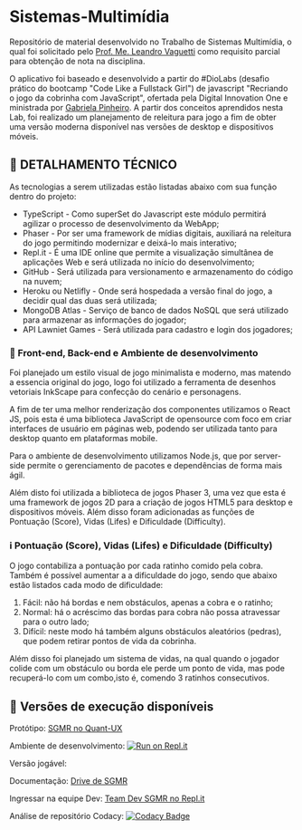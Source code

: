 # Sistemas-Multimídia 
Repositório de material desenvolvido no Trabalho de Sistemas Multimídia, o qual foi solicitado pelo [Prof. Me. Leandro Vaguetti](https://www.escavador.com/sobre/3762616/leandro-vaguetti) como requisito parcial para obtenção de nota na disciplina.

O aplicativo foi baseado e desenvolvido a partir do #DioLabs (desafio prático do bootcamp "Code Like a Fullstack Girl") de javascript "Recriando o jogo da cobrinha com JavaScript", ofertada pela Digital Innovation One e ministrada por [Gabriela Pinheiro](https://github.com/gabriela-pinheiro). A partir dos conceitos aprendidos nesta Lab, foi realizado um planejamento de releitura para jogo a fim de obter uma versão moderna disponível nas versões de desktop e dispositivos móveis.

## :rocket: DETALHAMENTO TÉCNICO

As tecnologias a serem utilizadas estão listadas abaixo com sua função dentro do projeto:

- TypeScript - Como superSet do Javascript este módulo permitirá agilizar o processo de desenvolvimento da WebApp;
- Phaser - Por ser uma framework de mídias digitais, auxiliará na releitura do jogo permitindo modernizar e deixá-lo mais interativo;
- Repl.it - É uma IDE online que permite a visualização simultânea de aplicações Web e será utilizada no início do desenvolvimento;
- GitHub - Será utilizada para versionamento e armazenamento do código na nuvem;
- Heroku ou Netlifly - Onde será hospedada a versão final do jogo, a decidir qual das duas será utilizada;
- MongoDB Atlas - Serviço de banco de dados NoSQL que será utilizado para armazenar as informações do jogador;
- API Lawniet Games - Será utilizada para cadastro e login dos jogadores;

### :seedling: Front-end, Back-end e Ambiente de desenvolvimento

Foi planejado um estilo visual de jogo minimalista e moderno, mas matendo a essencia original do jogo, logo foi utilizado a ferramenta de desenhos vetoriais InkScape para confecção do cenário e personagens.

A fim de ter uma melhor renderização dos componentes utilizamos o React JS, pois esta é uma biblioteca JavaScript de opensource com foco em criar interfaces de usuário em páginas web, podendo ser utilizada tanto para desktop quanto em plataformas mobile. 

Para o ambiente de desenvolvimento utilizamos Node.js, que por server-side permite o gerenciamento de pacotes e dependências de forma mais ágil.

Além disto foi  utilizada a biblioteca de jogos Phaser 3, uma vez que esta é uma framework de jogos 2D para a criação de jogos HTML5 para desktop e dispositivos móveis. Além disso foram adicionadas as funções de Pontuação (Score), Vidas (Lifes) e Dificuldade (Difficulty). 

### :information_source: Pontuação (Score), Vidas (Lifes) e Dificuldade (Difficulty)

O jogo contabiliza a pontuação por cada ratinho comido pela cobra. Também é possível aumentar a a dificuldade do jogo, sendo que abaixo estão listados cada modo de dificuldade:

1. Fácil: não há bordas e nem obstáculos, apenas a cobra e o ratinho;
2. Normal: há o acréscimo das bordas para cobra não possa atravessar para o outro lado;
3. Difícil: neste modo há também alguns obstáculos aleatórios (pedras), que podem retirar pontos de vida da cobrinha.

Além disso foi planejado um sistema de vidas, na qual quando o jogador colide com um obstáculo ou borda ele perde um ponto de vida, mas pode recuperá-lo com um combo,isto é, comendo 3 ratinhos consecutivos.

## :link: Versões de execução disponíveis

Protótipo: [SGMR no Quant-UX](https://www.quant-ux.com/#/test.html?h=a2aa10aLfAhEboZUiZIBkCTpNzrROA9MLF3Wc2c9MZrKyyuF8FXZokhA1kYK)

Ambiente de desenvolvimento: [![Run on Repl.it](https://repl.it/badge/github/Lawniet/Sistemas-Multimidia)](https://repl.it/github/Lawniet/Sistemas-Multimidia)

Versão jogável:

Documentação: [Drive de SGMR](https://drive.google.com/drive/folders/0B4Jrwbi8IaMCOGJRU0x5OHF2RDg?usp=sharing)

Ingressar na equipe Dev: [Team Dev SGMR no Repl.it](https://repl.it/teams/join/ctwpskrrfslhgiqlmovgudkgjthaotbk-SGMR)

Análise de repositório Codacy: [![Codacy Badge](https://app.codacy.com/project/badge/Grade/4b767f9782c5470585bb555f0b5483cd)](https://www.codacy.com/gh/Lawniet/SGMRFinal/dashboard?utm_source=github.com&amp;utm_medium=referral&amp;utm_content=Lawniet/SGMRFinal&amp;utm_campaign=Badge_Grade)
